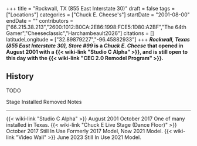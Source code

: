 +++
title = "Rockwall, TX (855 East Interstate 30)"
draft = false
tags = ["Locations"]
categories = ["Chuck E. Cheese's"]
startDate = "2001-08-00"
endDate = ""
contributors = ["66.215.38.213","2600:1012:B0CA:2E86:1998:FCE5:1D80:A2BF","The 64th Gamer","Cheeseclassic","Harchambeault2026"]
citations = []
latitudeLongitude = ["32.89879227","-96.45882933"]
+++
***Rockwall, Texas (855 East Interstate 30), Store #99* is a *Chuck E. Cheese* that opened in August 2001 with a {{< wiki-link "Studio C Alpha" >}}, and is still open to this day with the {{< wiki-link "CEC 2.0 Remodel Program" >}}.**

## History

TODO

  Stage                                                      Installed      Removed        Notes
  ---------------------------------------------------------- -------------- -------------- --------------------------------------
  {{< wiki-link "Studio C Alpha" >}}                     August 2001    October 2017   One of many installed in Texas.
  {{< wiki-link "Chuck E Live Stage (Dance Floor)" >}}   October 2017   Still In Use   Formerly 2017 Model, Now 2021 Model.
  {{< wiki-link "Video Wall" >}}                         June 2023      Still In Use   2021 Model.

